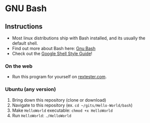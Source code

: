 # GNU Bash

## Instructions
* Most linux distributions ship with Bash installed, and its usually the default shell.
* Find out more about Bash here: [Gnu Bash](https://www.gnu.org/software/bash/)
* Check out the [Google Shell Style Guide](https://google.github.io/styleguide/shell.xml)!

### On the web
* Run this program for yourself on [rextester.com](https://rextester.com/QQKX17804).

### Ubuntu (any version)
1. Bring down this repository (clone or download)
2. Navigate to this repository (ex. `cd ~/gits/Hello-World/bash`)
3. Make `HelloWorld` executable: `chmod +x HelloWorld`
4. Run `HelloWorld`: `./HelloWorld`
